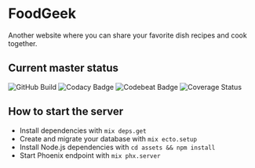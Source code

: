# FoodGeek

Another website where you can share your favorite dish recipes and cook together.

## Current master status

![GitHub Build](https://github.com/thrasherdgk/food_geek/workflows/Phoenix%20CI/badge.svg)
![Codacy Badge](https://api.codacy.com/project/badge/Grade/d0b733de901f4e8486243b24485f460f)
![Codebeat Badge](https://codebeat.co/badges/c1e0d20d-a834-4c98-8b10-343ea84cde61)
![Coverage Status](https://coveralls.io/repos/github/thrasherDGK/food_geek/badge.svg?branch=master)

## How to start the server

- Install dependencies with `mix deps.get`
- Create and migrate your database with `mix ecto.setup`
- Install Node.js dependencies with `cd assets && npm install`
- Start Phoenix endpoint with `mix phx.server`
